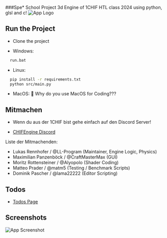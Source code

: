 
###Spe*
School Project 3d Engine of 1CHIF HTL class 2024 using python, glsl and c!
![App Logo](Ressources/CHIF-Engine.png)

## Run the Project

 - Clone the project

- Windows:
```bash
  run.bat
```

- Linux:

```bash
  pip install -r requirements.txt
  python src/main.py
```
 - MacOS: 🤷 Why do you use MacOS for Coding???

## Mitmachen
 - Wenn du aus der 1CHIF bist gehe einfach auf den Discord Server!

 - [CHIFEngine Discord](https://discord.gg/KfNVQbYK)

Liste der Mitmachenden:

 - Lukas Rennhofer / @LL-Program (Maintainer, Engine Logic, Physics)
 - Maximilian Panzenböck / @CraftMasterMax (GUI)
 - Moritz Rottensteiner / 
@Alyopolo (Shader Coding)
 - Matteo Prader / @matm5 (Testing / Benchmark Scripts)
 - Dominik Pascher / @lama22222 (Editor Scripting)
## Todos
 - [Todos Page](Ressources/Pages/Todo.md)
## Screenshots

![App Screenshot](Ressources/Screenshot1.png)

